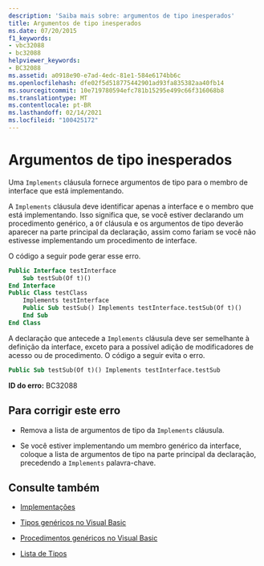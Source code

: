 ```yaml
---
description: 'Saiba mais sobre: argumentos de tipo inesperados'
title: Argumentos de tipo inesperados
ms.date: 07/20/2015
f1_keywords:
- vbc32088
- bc32088
helpviewer_keywords:
- BC32088
ms.assetid: a0918e90-e7ad-4edc-81e1-584e6174bb6c
ms.openlocfilehash: dfe02f5d518775442901ad93fa835382aa40fb14
ms.sourcegitcommit: 10e719780594efc781b15295e499c66f316068b8
ms.translationtype: MT
ms.contentlocale: pt-BR
ms.lasthandoff: 02/14/2021
ms.locfileid: "100425172"
---
```

# <a name="type-arguments-unexpected"></a>Argumentos de tipo inesperados

Uma `Implements` cláusula fornece argumentos de tipo para o membro de interface que está implementando.  
  
 A `Implements` cláusula deve identificar apenas a interface e o membro que está implementando. Isso significa que, se você estiver declarando um procedimento genérico, a `Of` cláusula e os argumentos de tipo deverão aparecer na parte principal da declaração, assim como fariam se você não estivesse implementando um procedimento de interface.  
  
 O código a seguir pode gerar esse erro.  
  
```vb  
Public Interface testInterface  
    Sub testSub(Of t)()  
End Interface  
Public Class testClass  
    Implements testInterface  
    Public Sub testSub() Implements testInterface.testSub(Of t)()  
    End Sub  
End Class  
```  
  
 A declaração que antecede a `Implements` cláusula deve ser semelhante à definição da interface, exceto para a possível adição de modificadores de acesso ou de procedimento. O código a seguir evita o erro.  
  
```vb  
Public Sub testSub(Of t)() Implements testInterface.testSub  
```  
  
 **ID do erro:** BC32088  
  
## <a name="to-correct-this-error"></a>Para corrigir este erro  
  
- Remova a lista de argumentos de tipo da `Implements` cláusula.  
  
- Se você estiver implementando um membro genérico da interface, coloque a lista de argumentos de tipo na parte principal da declaração, precedendo a `Implements` palavra-chave.  
  
## <a name="see-also"></a>Consulte também

- [Implementações](../language-reference/statements/implements-clause.md)

- [Tipos genéricos no Visual Basic](../programming-guide/language-features/data-types/generic-types.md)
- [Procedimentos genéricos no Visual Basic](../programming-guide/language-features/data-types/generic-procedures.md)
- [Lista de Tipos](../language-reference/statements/type-list.md)
